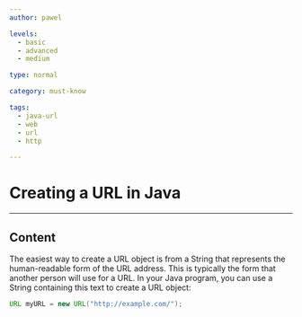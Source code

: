 ```yaml
---
author: pawel

levels:
  - basic
  - advanced
  - medium

type: normal

category: must-know

tags:
  - java-url
  - web
  - url
  - http

---
```

# Creating a URL in Java

---
## Content

The easiest way to create a URL object is from a String that represents the human-readable form of the URL address. This is typically the form that another person will use for a URL. In your Java program, you can use a String containing this text to create a URL object:

```java
URL myURL = new URL("http://example.com/");
```
 
